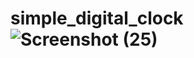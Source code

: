 # simple_digital_clock![Screenshot (25)](https://user-images.githubusercontent.com/102684748/180598407-65049b4d-303d-4437-b463-8624a7e32055.png)
